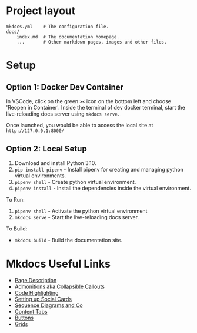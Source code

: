 # Project layout

    mkdocs.yml    # The configuration file.
    docs/
        index.md  # The documentation homepage.
        ...       # Other markdown pages, images and other files.

# Setup

## Option 1: Docker Dev Container

In VSCode, click on the green `><` icon on the bottom left and choose 'Reopen in Container'. Inside the terminal of dev docker terminal, start the live-reloading docs server using `mkdocs serve.` 

Once launched, you would be able to access the local site at `http://127.0.0.1:8000/`

## Option 2: Local Setup

1. Download and install Python 3.10. 
2. `pip install pipenv` - Install pipenv for creating and managing python virtual environments.
3. `pipenv shell` - Create python virtual environment.
4. `pipenv install` - Install the dependencies inside the virtual environment.

To Run:

1. `pipenv shell` - Activate the python virtual environment
2. `mkdocs serve` - Start the live-reloading docs server.

To Build:

- `mkdocs build` - Build the documentation site.

# Mkdocs Useful Links
- [Page Description](https://squidfunk.github.io/mkdocs-material/reference/#setting-the-page-description)
- [Admonitions aka Collapsible Callouts](https://squidfunk.github.io/mkdocs-material/reference/admonitions/)
- [Code Highlighting](https://squidfunk.github.io/mkdocs-material/reference/code-blocks/#usage)
- [Setting up Social Cards](https://squidfunk.github.io/mkdocs-material/setup/setting-up-social-cards/)
- [Sequence Diagrams and Co](https://squidfunk.github.io/mkdocs-material/reference/diagrams/)
- [Content Tabs](https://squidfunk.github.io/mkdocs-material/reference/content-tabs/)
- [Buttons](https://squidfunk.github.io/mkdocs-material/reference/buttons/)
- [Grids](https://squidfunk.github.io/mkdocs-material/reference/grids/)

  